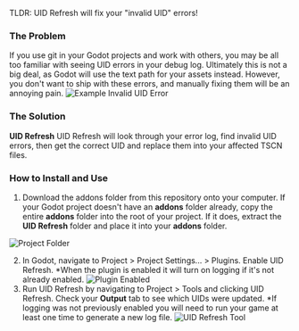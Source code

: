 TLDR: UID Refresh will fix your "invalid UID" errors!

### The Problem
If you use git in your Godot projects and work with others, you may be all too familiar with seeing UID errors in your debug log.
Ultimately this is not a big deal, as Godot will use the text path for your assets instead. However, you don't want to ship with these errors, and manually fixing them will be an annoying pain.
![Example Invalid UID Error](https://github.com/shout64/UID-Refresh/assets/135728867/f9ce7de6-86c4-4ba9-99c0-dec9ddaef499)

### The Solution
**UID Refresh**
UID Refresh will look through your error log, find invalid UID errors, then get the correct UID and replace them into your affected TSCN files.

### How to Install and Use

1. Download the addons folder from this repository onto your computer. If your Godot project doesn't have an **addons** folder already, copy the entire **addons** folder into the root of your project. If it does, extract the **UID Refresh** folder and place it into your **addons** folder.

![Project Folder](https://github.com/shout64/UID-Refresh/assets/135728867/bd04f095-cee8-409d-885d-553896b2b119)

2. In Godot, navigate to Project > Project Settings... > Plugins. Enable UID Refresh. *When the plugin is enabled it will turn on logging if it's not already enabled.
![Plugin Enabled](https://github.com/shout64/UID-Refresh/assets/135728867/7c03cd26-9784-4440-99f2-f127459ed5d9)
3. Run UID Refresh by navigating to Project > Tools and clicking UID Refresh. Check your **Output** tab to see which UIDs were updated. *If logging was not previously enabled you will need to run your game at least one time to generate a new log file.
![UID Refresh Tool](https://github.com/shout64/UID-Refresh/assets/135728867/fa6dc109-1c17-44b1-bdc3-a0f7d23a1445)
